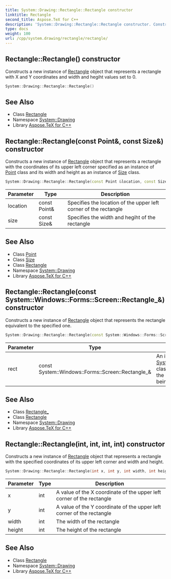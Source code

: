 ```yaml
---
title: System::Drawing::Rectangle::Rectangle constructor
linktitle: Rectangle
second_title: Aspose.TeX for C++
description: 'System::Drawing::Rectangle::Rectangle constructor. Constructs a new instance of Rectangle object that represents a rectangle with X and Y coordinates and width and hegiht values set to 0 in C++.'
type: docs
weight: 100
url: /cpp/system.drawing/rectangle/rectangle/
---
```

## Rectangle::Rectangle() constructor


Constructs a new instance of [Rectangle](../) object that represents a rectangle with X and Y coordinates and width and hegiht values set to 0.

```cpp
System::Drawing::Rectangle::Rectangle()
```

## See Also

* Class [Rectangle](../)
* Namespace [System::Drawing](../../)
* Library [Aspose.TeX for C++](../../../)
## Rectangle::Rectangle(const Point\&, const Size\&) constructor


Constructs a new instance of [Rectangle](../) object that represents a rectangle with the coordinates of its upper left corner specified as an instance of [Point](../../point/) class and its width and height as an instance of [Size](../../size/) class.

```cpp
System::Drawing::Rectangle::Rectangle(const Point &location, const Size &size)
```


| Parameter | Type | Description |
| --- | --- | --- |
| location | const Point\& | Specifies the location of the upper left corner of the rectangle |
| size | const Size\& | Specifies the width and hegiht of the rectangle |

## See Also

* Class [Point](../../point/)
* Class [Size](../../size/)
* Class [Rectangle](../)
* Namespace [System::Drawing](../../)
* Library [Aspose.TeX for C++](../../../)
## Rectangle::Rectangle(const System::Windows::Forms::Screen::Rectangle_\&) constructor


Constructs a new instance of [Rectangle](../) object that represents the rectangle equivalent to the specified one.

```cpp
System::Drawing::Rectangle::Rectangle(const System::Windows::Forms::Screen::Rectangle_ &rect)
```


| Parameter | Type | Description |
| --- | --- | --- |
| rect | const System::Windows::Forms::Screen::Rectangle_\& | An instance of [System::Windows::Forms::Screen::Rectangle_](../../../system.windows.forms/screen/rectangle_/) class that specifies the position and size of the rectangle to be represented by the object being constructed |

## See Also

* Class [Rectangle_](../../../system.windows.forms/screen/rectangle_/)
* Class [Rectangle](../)
* Namespace [System::Drawing](../../)
* Library [Aspose.TeX for C++](../../../)
## Rectangle::Rectangle(int, int, int, int) constructor


Constructs a new instance of [Rectangle](../) object that represents a rectangle with the specified coordinates of its upper left corner and width and height.

```cpp
System::Drawing::Rectangle::Rectangle(int x, int y, int width, int height)
```


| Parameter | Type | Description |
| --- | --- | --- |
| x | int | A value of the X coordinate of the upper left corner of the rectangle |
| y | int | A value of the Y coordinate of the upper left corner of the rectangle |
| width | int | The width of the rectangle |
| height | int | The height of the rectangle |

## See Also

* Class [Rectangle](../)
* Namespace [System::Drawing](../../)
* Library [Aspose.TeX for C++](../../../)
